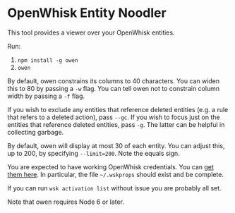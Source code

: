 # OpenWhisk Entity Noodler

This tool provides a viewer over your OpenWhisk entities.

Run:

  1. `npm install -g owen`
  2. `owen`
 
By default, owen constrains its columns to 40 characters. You can widen this to 80 by passing a `-w` flag. You can tell owen not to constrain column width by passing a `-f` flag.

If you wish to exclude any entities that reference deleted entities (e.g. a rule that refers to a deleted action), pass `--gc`. If you wish to focus just on the entities that reference deleted entities, pass `-g`. The latter can be helpful in collecting garbage.

By default, owen will display at most 30 of each entity. You can adjust this, up to 200, by specifying `--limit=200`. Note the equals sign.

You are expected to have working OpenWhisk credentials. You can [get them here](http://console.ng.bluemix.net/openwhisk/cli). In particular, the file `~/.wskprops` should exist and be complete.

If you can run `wsk activation list` without issue you are probably all set.

Note that owen requires Node 6 or later.
